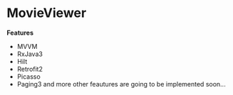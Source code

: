 # MovieViewer

**Features**
- MVVM
- RxJava3
- Hilt
- Retrofit2
- Picasso
- Paging3 and more other feautures are going to be implemented soon...
